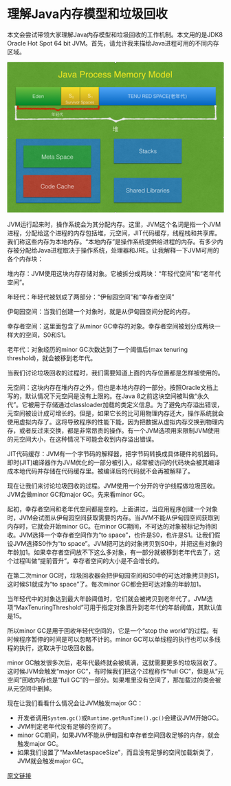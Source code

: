 # 理解Java内存模型和垃圾回收

本文会尝试带领大家理解Java内存模型和垃圾回收的工作机制。本文用的是JDK8 Oracle Hot Spot 64 bit JVM。首先，请允许我来描绘Java进程可用的不同内存区域。

![JVM Memory Allocations](jvm-memory-allocations1.png)

JVM运行起来时，操作系统会为其分配内存。这里，JVM这个名词是指一个JVM进程，分配给这个进程的内存包括堆，元空间，JIT代码缓存，线程栈和共享库。我们称这些内存为本地内存。“本地内存”是操作系统提供给进程的内存。有多少内存被分配给Java进程取决于操作系统，处理器和JRE。让我解释一下JVM可用的各个内存块：

堆内存：JVM使用这块内存存储对象。它被拆分成两块：“年轻代空间”和“老年代空间”。

年轻代：年轻代被划成了两部分：“伊甸园空间”和“幸存者空间”

伊甸园空间：当我们创建一个对象时，就是从伊甸园空间分配的内存。

幸存者空间：这里面包含了从minor GC幸存的对象。幸存者空间被划分成两块一样大的空间，S0和S1。

老年代：对象经历的minor GC次数达到了一个阈值后(max tenuring threshold)，就会被移到老年代。

当我们讨论垃圾回收的过程时，我们需要知道上面的内存位置都是怎样被使用的。

元空间：这块内存在堆内存之外，但也是本地内存的一部分。按照Oracle文档上写的，默认情况下元空间是没有上限的。在Java 8之前这块空间被叫做“永久代”。它被用于存储通过classloader加载的类定义信息。为了避免内存溢出错误，元空间被设计成可增长的。但是，如果它长的比可用物理内存还大，操作系统就会使用虚拟内存了。这将导致程序的性能下能，因为把数据从虚拟内存交换到物理内存，或者反过来交换，都是非常昂贵的操作。有一个JVM选项用来限制JVM使用的元空间大小，在这种情况下可能会收到内存溢出错误。

JIT代码缓存：JVM有一个字节码的解释器，把字节码转换成具体硬件的机器码。即时(JIT)编译器作为JVM优化的一部分被引入，经常被访问的代码块会被其编译成本地代码并存储在代码缓存里。被编译后的代码就不会再被解释了。

现在让我们来讨论垃圾回收的过程。JVM使用一个分开的守护线程做垃圾回收。JVM会做minor GC和major GC。先来看minor GC。

起初，幸存者空间和老年代空间都是空的。上面讲过，当应用程序创建一个对象时，JVM会试图从伊甸园空间获取需要的内存。当JVM不能从伊甸园空间获取到内存时，它就会开始minor GC。在minor GC期间，不可达的对象被标记为待回收。JVM选择一个幸存者空间作为“to space”，也许是S0，也许是S1。让我们假设JVM选择S0作为“to space”。JVM把可达的对象拷贝到S0中，并把这些对象的年龄加1。如果幸存者空间放不下这么多对象，有一部分就被移到老年代去了，这个过程叫做“提前晋升”。幸存者空间的大小是不会增长的。

在第二次minor GC时，垃圾回收器会把伊甸园空间和S0中的可达对象拷贝到S1，这时候S1就成为“to space”了。每次minor GC都会把可达对象的年龄加1。

当年轻代中的对象达到最大年龄阈值时，它们就会被拷贝到老年代了。JVM选项“MaxTenuringThreshold”可用于指定对象晋升到老年代的年龄阈值，其默认值是15。

所以minor GC是用于回收年轻代空间的，它是一个“stop the world”的过程。有时候程序暂停的时间是可以忽略不计的。minor GC可以单线程的执行也可以多线程的执行，这取决于垃圾回收器。

minor GC触发很多次后，老年代最终就会被填满，这就需要更多的垃圾回收了。这时候JVM会触发“major GC”，有时候我们把这个过程称作“full GC”，但是从“元空间”回收内存也是“full GC”的一部分。如果堆里没有空间了，那加载过的类会被从元空间中删掉。

现在让我们看看什么情况会让JVM触发major GC：

* 开发者调用`System.gc()`或`Runtime.getRunTime().gc()`会建议JVM开始GC。
* JVM判定老年代没有足够的空间了。
* minor GC期间，如果JVM不能从伊甸园和幸存者空间回收足够的内存，就会触发major GC。
* 如果我们设置了“MaxMetaspaceSize”，而且没有足够的空间加载新类了，JVM就会触发major GC。

[原文链接](https://dzone.com/articles/understanding-the-java-memory-model-and-the-garbag)
